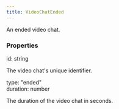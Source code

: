```yaml
---
title: VideoChatEnded
---
```


An ended video chat.

### Properties

<div class="flex flex-col gap-3"><div><div class="flex gap-2"><div class="font-mono"><span class="font-bold">id</span><span class="opacity-50">:</span> <span>string</span></div></div><div class="pl-3"><div class="no-margin">

The video chat's unique identifier.

</div></div></div><div><div class="flex gap-2"><div class="font-mono"><span class="font-bold">type</span><span class="opacity-50">:</span> <span>&quot;ended&quot;</span></div></div></div><div><div class="flex gap-2"><div class="font-mono"><span class="font-bold">duration</span><span class="opacity-50">:</span> <span>number</span></div></div><div class="pl-3"><div class="no-margin">

The duration of the video chat in seconds.

</div></div></div></div>


